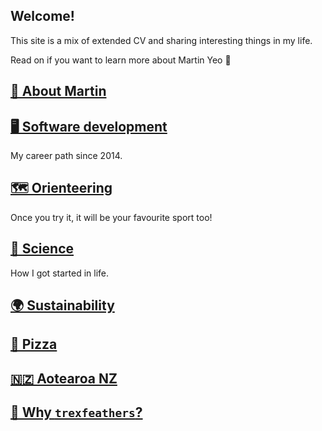 ## Welcome!

This site is a mix of extended CV and sharing interesting things in my life.

Read on if you want to learn more about Martin Yeo 🙂

## [👋 About Martin](content/about_martin.md)

## [🖥️ Software development](content/software_development)

My career path since 2014.

## [🗺️ Orienteering](content/orienteering)

Once you try it, it will be your favourite sport too!

## [🔬 Science](content/science)

How I got started in life.

## [🌍 Sustainability](content/sustainability)

## [🍕 Pizza](content/pizza.md)

## [🇳🇿 Aotearoa NZ](content/aotearoa_nz)

## [🦖 Why `trexfeathers`?](content/trexfeathers)
